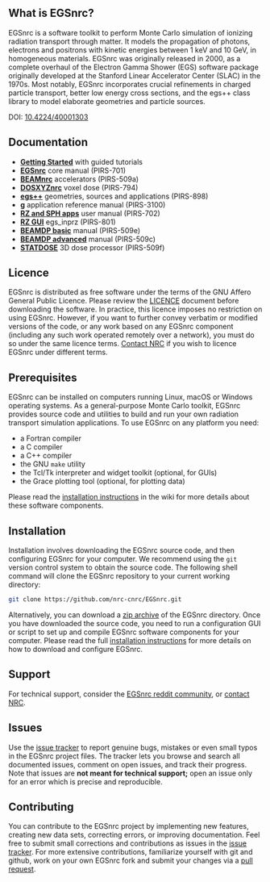 ## What is EGSnrc?

EGSnrc is a software toolkit to perform Monte Carlo simulation of ionizing
radiation transport through matter. It models the propagation of photons,
electrons and positrons with kinetic energies between 1 keV and 10 GeV, in
homogeneous materials. EGSnrc was originally released in 2000, as a complete
overhaul of the Electron Gamma Shower (EGS) software package originally
developed at the Stanford Linear Accelerator Center (SLAC) in the 1970s. Most
notably, EGSnrc incorporates crucial refinements in charged particle transport,
better low energy cross sections, and the egs++ class library to model
elaborate geometries and particle sources.

DOI:  [10.4224/40001303](https://doi.org/10.4224/40001303)


## Documentation

- [**Getting Started**](https://github.com/nrc-cnrc/EGSnrc/raw/gh-pages/doc/getting-started.pdf) with guided tutorials
- [**EGSnrc**](https://github.com/nrc-cnrc/EGSnrc/raw/gh-pages/doc/pirs701-egsnrc.pdf) core manual (PIRS-701)
- [**BEAMnrc**](https://github.com/nrc-cnrc/EGSnrc/raw/gh-pages/doc/pirs509a-beamnrc.pdf) accelerators (PIRS-509a)
- [**DOSXYZnrc**](https://github.com/nrc-cnrc/EGSnrc/raw/gh-pages/doc/pirs794-dosxyznrc.pdf) voxel dose (PIRS-794)
- [**egs++**](https://github.com/nrc-cnrc/EGSnrc/raw/gh-pages/doc/pirs898/index.html) geometries, sources and applications (PIRS-898)
- [**g**](https://github.com/nrc-cnrc/EGSnrc/raw/gh-pages/doc/pirs3100-g-refman.pdf) application reference manual (PIRS-3100)
- [**RZ and SPH apps**](https://github.com/nrc-cnrc/EGSnrc/raw/gh-pages/doc/pirs702-egsnrc-codes.pdf) user manual (PIRS-702)
- [**RZ GUI**](https://github.com/nrc-cnrc/EGSnrc/raw/gh-pages/doc/pirs801-egsinprz.pdf) egs_inprz (PIRS-801)
- [**BEAMDP basic**](https://github.com/nrc-cnrc/EGSnrc/raw/gh-pages/doc/pirs509e-beamdp-utility.pdf) manual (PIRS-509e)
- [**BEAMDP advanced**](https://github.com/nrc-cnrc/EGSnrc/raw/gh-pages/doc/pirs509c-beamdp.pdf) manual (PIRS-509c)
- [**STATDOSE**](https://github.com/nrc-cnrc/EGSnrc/raw/gh-pages/doc/pirs509f-statdose.pdf) 3D dose processor (PIRS-509f)


## Licence

EGSnrc is distributed as free software under the terms of the GNU Affero
General Public Licence. Please review the
[LICENCE](https://github.com/nrc-cnrc/EGSnrc/blob/master/LICENCE.md) document
before downloading the software. In practice, this licence imposes no
restriction on using EGSnrc. However, if you want to further convey
verbatim or modified versions of the code, or any work based on any
EGSnrc component (including any such work operated remotely over a
network), you must do so under the same licence terms.
[Contact NRC](https://nrc.canada.ca/en/research-development/products-services/software-applications/egsnrc-software-tool-model-radiation-transport)
if you wish to licence EGSnrc under different terms.


## Prerequisites

EGSnrc can be installed on computers running Linux, macOS or Windows
operating systems. As a general-purpose Monte Carlo toolkit, EGSnrc
provides source code and utilities to build and run your own
radiation transport simulation applications. To use EGSnrc
on any platform you need:

- a Fortran compiler
- a C compiler
- a C++ compiler
- the GNU `make` utility
- the Tcl/Tk interpreter and widget toolkit (optional, for GUIs)
- the Grace plotting tool (optional, for plotting data)

Please read the
[installation instructions](https://github.com/nrc-cnrc/EGSnrc/wiki/Installation-overview) in the
wiki for more details about these software components.


## Installation

Installation involves downloading the EGSnrc source code, and then configuring
EGSnrc for your computer. We recommend using the `git` version control
system to obtain the source code. The following shell command will clone the
EGSnrc repository to your current working directory:

```bash
git clone https://github.com/nrc-cnrc/EGSnrc.git
```

Alternatively, you can download a
[zip archive](https://github.com/nrc-cnrc/EGSnrc/archive/master.zip) of the EGSnrc
directory. Once you have downloaded the source code, you need to run a
configuration GUI or script to set up and compile EGSnrc software components
for your computer. Please read the full
[installation instructions](https://github.com/nrc-cnrc/EGSnrc/wiki/Installation-overview)
for more details on how to download and configure EGSnrc.


## Support

For technical support, consider the
[EGSnrc reddit community](https://www.reddit.com/r/EGSnrc), or
[contact NRC](https://nrc.canada.ca/en/research-development/products-services/software-applications/egsnrc-software-tool-model-radiation-transport).


## Issues

Use the [issue tracker](https://github.com/nrc-cnrc/EGSnrc/issues) to report
genuine bugs, mistakes or even small typos in the EGSnrc project files. The
tracker lets you browse and search all documented issues, comment on open
issues, and track their progress. Note that issues are **not meant for
technical support;** open an issue only for an error which is precise and
reproducible.


## Contributing

You can contribute to the EGSnrc project by implementing new features,
creating new data sets, correcting errors, or improving documentation.
Feel free to submit small corrections and contributions as issues in the
[issue tracker](https://github.com/nrc-cnrc/EGSnrc/issues). For more
extensive contributions, familiarize yourself with git and github,
work on your own EGSnrc fork and submit your changes via a
[pull request](https://github.com/nrc-cnrc/EGSnrc/pulls).
